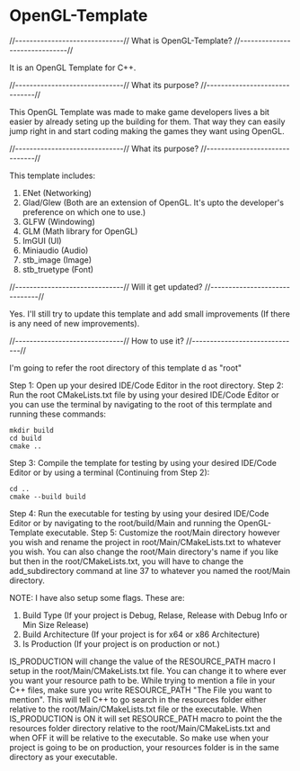 # OpenGL-Template

//------------------------------// What is OpenGL-Template? //------------------------------//

It is an OpenGL Template for C++.



//------------------------------// What its purpose? //------------------------------//

This OpenGL Template was made to make game developers lives a bit easier by already seting up the building for them. That way they can easily jump right in and start coding making the games they want using OpenGL.



//------------------------------// What its purpose? //------------------------------//

This template includes:
1) ENet (Networking)
2) Glad/Glew (Both are an extension of OpenGL. It's upto the developer's preference on which one to use.)
3) GLFW (Windowing)
4) GLM (Math library for OpenGL)
5) ImGUI (UI)
6) Miniaudio (Audio)
7) stb_image (Image)
8) stb_truetype (Font)



//------------------------------// Will it get updated? //------------------------------//

Yes. I'll still try to update this template and add small improvements (If there is any need of new improvements).



//------------------------------// How to use it? //------------------------------//

I'm going to refer the root directory of this template d as "root"

Step 1: Open up your desired IDE/Code Editor in the root directory.
Step 2: Run the root CMakeLists.txt file by using your desired IDE/Code Editor or you can use the terminal by navigating to the root of this termplate and running these commands:
```
mkdir build
cd build
cmake ..
```
Step 3: Compile the template for testing by using your desired IDE/Code Editor or by using a terminal (Continuing from Step 2):
```
cd ..
cmake --build build
```
Step 4: Run the executable for testing by using your desired IDE/Code Editor or by navigating to the root/build/Main and running the OpenGL-Template executable.
Step 5: Customize the root/Main directory however you wish and rename the project in root/Main/CMakeLists.txt to whatever you wish. You can also change the root/Main directory's name if you like but then in the root/CMakeLists.txt, you will have to change the add_subdirectory command at line 37 to whatever you named the root/Main directory.

NOTE:
I have also setup some flags. These are:
1) Build Type (If your project is Debug, Relase, Release with Debug Info or Min Size Release)
2) Build Architecture (If your project is for x64 or x86 Architecture)
3) Is Production (If your project is on production or not.)

IS_PRODUCTION will change the value of the RESOURCE_PATH macro I setup in the root/Main/CMakeLists.txt file. You can change it to where ever you want your resource path to be. While trying to mention a file in your C++ files, make sure you write RESOURCE_PATH "The File you want to mention". This will tell C++ to go search in the resources folder either relative to the root/Main/CMakeLists.txt file or the executable. When IS_PRODUCTION is ON it will set RESOURCE_PATH macro to point the the resources folder directory relative to the root/Main/CMakeLists.txt and when OFF it will be relative to the executable. So make use when your project is going to be on production, your resources folder is in the same directory as your executable.

